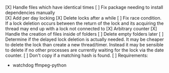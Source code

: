 [X] Handle files which have identical times
[ ] Fix package needing to install dependencies manually  
[X] Add per day locking
[X] Delete locks after a while
[ ] Fix race condition. If a lock deletion occurs between the return of the lock and its acquiring the thread may end up with a lock not connected to
[X] Arbitrary counter
[X] Handle the creation of files inside of folders
[ ] Delete empty folders later
[ ] Determine if the delayed lock deletion is actually needed. It may be cheaper to delete the lock than create a new thread/timer. Instead it may be sensible to delete if no other processes are currently waiting for the lock via the date counter.
[ ] Don't copy if a matching hash is found.
[ ] Requirements:
- watchdog ffmpeg-python